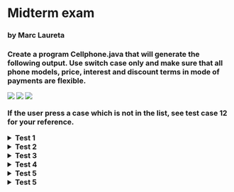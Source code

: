 <h1>Midterm exam</h1>
<h3>by Marc Laureta<h3>

Create a program Cellphone.java that will generate the following output. Use switch case only and make sure that all phone models, price, interest and discount terms in mode of payments are flexible.

<img src="https://i.imgur.com/mDMbjDH.png"></img>
<img src="https://i.imgur.com/DeK2ztd.png"></img>
<img src="https://i.imgur.com/LvaKZ15.png"></img>

If the user press a case which is not in the list, see test case 12 for your reference.

<details>
    <summary>Test 1</summary>
    
    Sales Input
    
    Enter Product 1: Iphone 14
    Enter Price:75000.00
    
    Enter Product 2: Samsung Note 20
    Enter Price: 76000.00
    
    Enter Product 3: Xiaomi Black shark
    Enter Price: 35000.00
    
    Input Mode of Payment Terms
    
    Cash Discount:
    	You input 10% Discount for Cash
    3·Months Installment:
    	You input 5% Interest for 3 Months Installment
    6 Months Installment:
    	You input 10% Interest for 6 Months Installment
    12 Months Installment:
    	You input 20% Interest for 12 Months Installment
    
    Main Menu
    
    Press I/i:Iphone 14             $75,000.00
    Press S/s:Samsung Note 20       $76,000.00
    Press X/x:Xiaomi Black shark    $35,000.00
    
    Enter Item:
    	Your Item is Iphone 14
    
    Select mode of Payment
    
    Press 1:Cash                    10% Discount
    Press 2:3 Months Installment    5% Interest
    Press 3:6 Months Installment    10% Interest
    Press 4:12 Months Installment   20% Interest
    
    Enter Mode of Payment:		
    Mode of Payment:                3 Months Installment
    Item:                           Iphone 14
    Price:                          $75,000.00
    Discount/Interest:              $3,750.00
    Total Amount:                   $78,750.00
    Monthly Amortization:           $26,250.00
</details>
<details>
    <summary>Test 2</summary>
    
    Sales Input
    
    Enter Product 1: Iphone 14
    Enter Price: 15250.00
    
    Enter Product 2: Samsung Note 20
    Enter Price: 26345.75
    
    Enter Product 3: Xiaomi Black shark
    Enter Price: 5467.81
    
    Input Mode of Payment Terms
    
    Cash Discount:
    	You input 12.5% Discount for Cash
    3·Months Installment:
    	You input 0.99% Interest for 3 Months Installment
    6 Months Installment:
    	You input 3.75% Interest for 6 Months Installment
    12 Months Installment:
    	You input 8.99% Interest for 12 Months Installment
    
    Main Menu
    
    Press I/i:Iphone 14             $15,250.00
    Press S/s:Samsung Note 20       $26,345.75
    Press X/x:Xiaomi Black shark    $5,467.81
    
    Enter Item:
    	Your Item is Iphone 14
    
    Select mode of Payment
    
    Press 1:Cash                    12.5% Discount
    Press 2:3 Months Installment    0.99% Interest
    Press 3:6 Months Installment    3.75% Interest
    Press 4:12 Months Installment   8.99% Interest
    
    Enter Mode of Payment:		
    Mode of Payment:                Cash
    Item:                           Iphone 14
    Price:                          $15,250.00
    Discount/Interest:              $1,906.25
    Total Amount:                   $13,343.75
    Monthly Amortization:           $.00
</details>
<details>
    <summary>Test 3</summary>
    
    Sales Input
    
    Enter Product 1: Iphone 14
    Enter Price: 75000.00
    
    Enter Product 2: Samsung Note 20
    Enter Price: 76000.00
    
    Enter Product 3: Xiaomi Black shark
    Enter Price: 35000.00
    
    Input Mode of Payment Terms 
    
    Cash Discount: 
    	You input 10.0% Discount for Cash 
    3 Months Installment:
    	You input 5.0% Interest for 3 Months Installment
    6 Months Installment:
    	You input 10.0% Interest for 6 Months Installment
    12 Months Installment:
    	You input 20.0% Interest for 12 Months Installment
    
    Main Menu
    
    Press I/i:Iphone 14             $75,000.00
    Press S/s:Samsung Note 20       $76,000.00
    Press X/x:Xiaomi Black shark    $35,000.00
    
    Enter Item: 
    	Your Item is Samsung Note 20
    
    Select mode of Payment
    
    Press 1:Cash                    10.0% Discount
    Press 2:3 Months Installment    5.0% Interest
    Press 3:6 Months Installment    10.0% Interest
    Press 4:12 Months Installment   20.0% Interest
    
    Enter Mode of Payment:		
    Mode of Payment:                6 Months Installment
    Item:                           Samsung Note 20
    Price:                          $76,000.00
    Discount/Interest:              $7,600.00
    Total Amount:                   $83,600.00
    Monthly Amortization:           $13,933.33
</details>
<details>
    <summary>Test 4</summary>
    
    Sales Input
    
    Enter Product 1: Iphone 14
    Enter Price: 75000.00
    
    Enter Product 2: Samsung Note 20
    Enter Price: 76000.00
    
    Enter Product 3: Xiaomi Black shark
    Enter Price: 35000.00
    
    Input Mode of Payment Terms 
    
    Cash Discount: 
    	You input 10.0% Discount for Cash 
    3 Months Installment:
    	You input 5.0% Interest for 3 Months Installment
    6 Months Installment:
    	You input 10.0% Interest for 6 Months Installment
    12 Months Installment:
    	You input 15.0% Interest for 12 Months Installment
    
    Main Menu
    
    Press I/i:Iphone 14             $75,000.00
    Press S/s:Samsung Note 20       $76,000.00
    Press X/x:Xiaomi Black shark    $35,000.00
    
    Enter Item: 
    	Your Item is Xiaomi Black shark
    
    Select mode of Payment
    
    Press 1:Cash                    10.0% Discount
    Press 2:3 Months Installment    5.0% Interest
    Press 3:6 Months Installment    10.0% Interest
    Press 4:12 Months Installment   15.0% Interest
    
    Enter Mode of Payment:		
    Mode of Payment:                12 Months Installment
    Item:                           Xiaomi Black shark
    Price:                          $35,000.00
    Discount/Interest:              $5,250.00
    Total Amount:                   $40,250.00
    Monthly Amortization:           $3,354.17
</details>
<details>
    <summary>Test 5</summary>
    
    Sales Input
    
    Enter Product 1: Iphone 14
    Enter Price: 75000.00
    
    Enter Product 2: Samsung Note 20
    Enter Price: 76000.00
    
    Enter Product 3: Xiaomi Black shark
    Enter Price: 35000.00
    
    Input Mode of Payment Terms 
    
    Cash Discount: 
    	You input 10.0% Discount for Cash 
    3 Months Installment:
    	You input 5.0% Interest for 3 Months Installment
    6 Months Installment:
    	You input 10.0% Interest for 6 Months Installment
    12 Months Installment:
    	You input 20.0% Interest for 12 Months Installment
    
    Main Menu
    
    Press I/i:Iphone 14             $75,000.00
    Press S/s:Samsung Note 20       $76,000.00
    Press X/x:Xiaomi Black shark    $35,000.00
    
    Enter Item: 
    	Your Item is NO ITEM
    	
    Mode of Payment:                N/A
    Item:                           N/A
    Price:                          $.00
    Discount/Interest:              $.00
    Total Amount:                   $.00
    Monthly Amortization:           $.00
</details>
<details>
    <summary>Test 5</summary>
    
    Sales Input
    
    Enter Product 1: Iphone 14
    Enter Price: 48650.00
    
    Enter Product 2: Samsung Note 20
    Enter Price: 64535.50
    
    Enter Product 3: Xiaomi Black shark
    Enter Price: 28300.00
    
    Input Mode of Payment Terms 
    
    Cash Discount: 
    	You input 13.5% Discount for Cash 
    3 Months Installment:
    	You input 17.5% Interest for 3 Months Installment
    6 Months Installment:
    	You input 21.75% Interest for 6 Months Installment
    12 Months Installment:
    	You input 35.86% Interest for 12 Months Installment
    
    Main Menu
    
    Press I/i:Iphone 14             $48,650.00
    Press S/s:Samsung Note 20       $64,535.50
    Press X/x:Xiaomi Black shark    $28,300.00
    
    Enter Item: 
    	Your Item is Samsung Note 20
    
    Select mode of Payment
    
    Press 1:Cash                    13.5% Discount
    Press 2:3 Months Installment    17.5% Interest
    Press 3:6 Months Installment    21.75% Interest
    Press 4:12 Months Installment   35.86% Interest
    
    Enter Mode of Payment:		
    Mode of Payment:                Cash
    Item:                           Samsung Note 20
    Price:                          $64,535.50
    Discount/Interest:              $8,712.29
    Total Amount:                   $55,823.21
    Monthly Amortization:           $.00
</details>